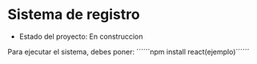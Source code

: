 <h1>Sistema de registro</h1>

- Estado del proyecto: En construccion

Para ejecutar el sistema, debes poner:
´´´´´´npm install react(ejemplo)´´´´´´
